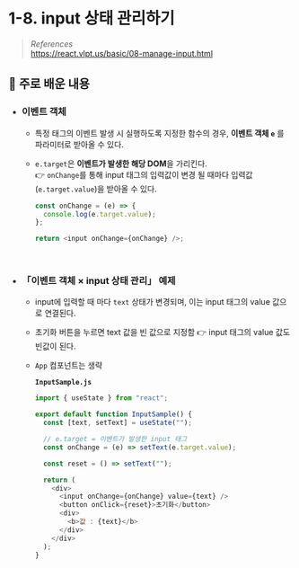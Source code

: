 # 1-8. input 상태 관리하기

> _References_ <br> https://react.vlpt.us/basic/08-manage-input.html

## 📕 주로 배운 내용

- ### 이벤트 객체

  - 특정 태그의 이벤트 발생 시 실행하도록 지정한 함수의 경우, **이벤트 객체 `e`** 를 파라미터로 받아올 수 있다.
  - `e.target`은 **이벤트가 발생한 해당 DOM**을 가리킨다. <br> 👉 `onChange`를 통해 input 태그의 입력값이 변경 될 때마다 입력값(`e.target.value`)을 받아올 수 있다.

    ```javascript
    const onChange = (e) => {
      console.log(e.target.value);
    };

    return <input onChange={onChange} />;
    ```

<br>

- ### 「이벤트 객체 × input 상태 관리」 예제

  - input에 입력할 때 마다 `text` 상태가 변경되며, 이는 input 태그의 value 값으로 연결된다.
  - 초기화 버튼을 누르면 text 값을 빈 값으로 지정함 👉 input 태그의 value 값도 빈값이 된다.
  - `App` 컴포넌트는 생략

    **`InputSample.js`**

    ```javascript
    import { useState } from "react";

    export default function InputSample() {
      const [text, setText] = useState("");

      // e.target = 이벤트가 발생한 input 태그
      const onChange = (e) => setText(e.target.value);

      const reset = () => setText("");

      return (
        <div>
          <input onChange={onChange} value={text} />
          <button onClick={reset}>초기화</button>
          <div>
            <b>값 : {text}</b>
          </div>
        </div>
      );
    }
    ```
